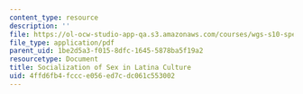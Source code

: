 ```yaml
---
content_type: resource
description: ''
file: https://ol-ocw-studio-app-qa.s3.amazonaws.com/courses/wgs-s10-special-topics-in-women-gender-studies-seminar-latina-womens-voices-spring-2010/4ffd6fb4fccce056ed7cdc061c553002_MITWGS_S10S10_solitn.pdf
file_type: application/pdf
parent_uid: 1be2d5a3-f015-8dfc-1645-5878ba5f19a2
resourcetype: Document
title: Socialization of Sex in Latina Culture
uid: 4ffd6fb4-fccc-e056-ed7c-dc061c553002
---
```

